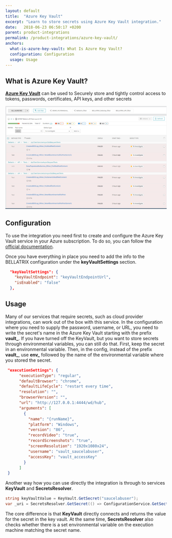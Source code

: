 ```yaml
---
layout: default
title:  "Azure Key Vault"
excerpt: "Learn to store secrets using Azure Key Vault integration."
date:   2018-06-23 06:50:17 +0200
parent: product-integrations
permalink: /product-integrations/azure-key-vault/
anchors:
  what-is-azure-key-vault: What Is Azure Key Vault?
  configuration: Configuration
  usage: Usage
---
```

What is Azure Key Vault?
-------
**[Azure Key Vault](https://azure.microsoft.com/en-us/services/key-vault/)** can be used to Securely store and tightly control access to tokens, passwords, certificates, API keys, and other secrets

![Bellatrix](images/reportportal-filters.png)

Configuration
------------------
To use the integration you need first to create and configure the Azure Key Vault service in your Azure subscription. To do so, you can follow the [official documentation](https://docs.microsoft.com/en-us/azure/key-vault/general/quick-create-cli).

Once you have everything in place you need to add the info to the BELLATRIX configuration under the **keyVaultSettings** section.
```json
  "keyVaultSettings": {
    "keyVaultEndpoint": "keyVaultEndpointUrl",
    "isEnabled": "false"
  },
```
Usage
------------------
Many of our services that require secrets, such as cloud provider integrations, can work out of the box with this service. In the configuration where you need to supply the password, username, or URL, you need to write the secret's name in the Azure Key Vault starting with the prefix **vault_**. If you have turned off the KeyVault, but you want to store secrets through environmental variables, you can still do that. First, keep the secret in an environmental variable. Then, in the config, instead of the prefix **vault_**, use **env_** followed by the name of the environmental variable where you stored the secret.
```json
 "executionSettings": {
      "executionType": "regular",
      "defaultBrowser": "chrome",
      "defaultLifeCycle": "restart every time",
      "resolution": "",
      "browserVersion": "",
      "url": "http://127.0.0.1:4444/wd/hub",
      "arguments": [
        {
          "name": "{runName}",
          "platform": "Windows",
          "version": "86",
          "recordVideo": "true",
          "recordScreenshots": "true",
          "screenResolution": "1920x1080x24",
          "username": "vault_saucelabuser",
          "accessKey": "vault_accessKey"
        }
      ]
 }
```
Another way how you can use directly the integration is through to services **KeyVault** and **SecretsResolver**.
```csharp
string keyVaultValue = KeyVault.GetSecret("saucelabuser");
var _uri = SecretsResolver.GetSecret(() => ConfigurationService.GetSection<AzureDevOpsBugReportingSettings>().Url);
```
The core difference is that **KeyVault** directly connects and returns the value for the secret in the key vault. At the same time, **SecretsResolver** also checks whether there is a set environmental variable on the execution machine matching the secret name.